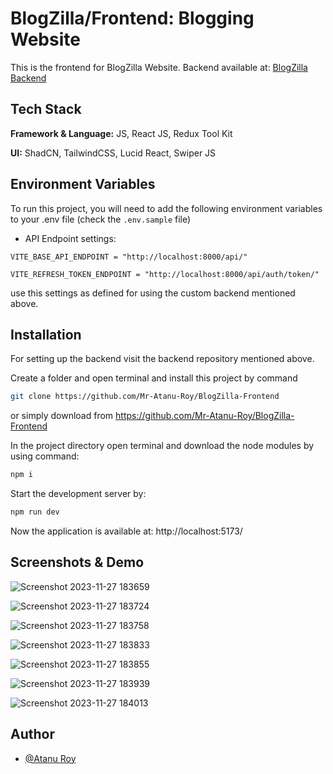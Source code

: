 # BlogZilla/Frontend: Blogging Website

This is the frontend for BlogZilla Website.
Backend available at: [BlogZilla Backend](https://github.com/Mr-Atanu-Roy/BlogZilla-Backend)


## Tech Stack

**Framework & Language:** JS, React JS, Redux Tool Kit 

**UI:** ShadCN, TailwindCSS, Lucid React, Swiper JS



## Environment Variables

To run this project, you will need to add the following environment variables to your .env file (check the `.env.sample` file)

- API Endpoint settings:

`VITE_BASE_API_ENDPOINT = "http://localhost:8000/api/"`

`VITE_REFRESH_TOKEN_ENDPOINT = "http://localhost:8000/api/auth/token/"`

use this settings as defined for using the custom backend mentioned above.

## Installation

For setting up the backend visit the backend repository mentioned above.

Create a folder and open terminal and install this project by command
```bash
git clone https://github.com/Mr-Atanu-Roy/BlogZilla-Frontend

```

or simply download from https://github.com/Mr-Atanu-Roy/BlogZilla-Frontend


In the project directory open terminal and download the node modules by using command:
```bash
npm i

```

Start the development server by:
```bash
npm run dev

```

Now the application is available at: http://localhost:5173/


## Screenshots & Demo


![Screenshot 2023-11-27 183659](https://github.com/Mr-Atanu-Roy/BlogZilla-Frontend/assets/100309120/27cdec99-2411-4e43-b6d2-f1844f43face)

![Screenshot 2023-11-27 183724](https://github.com/Mr-Atanu-Roy/BlogZilla-Frontend/assets/100309120/99494add-2e3f-4c57-b5a2-5376e57b99a0)

![Screenshot 2023-11-27 183758](https://github.com/Mr-Atanu-Roy/BlogZilla-Frontend/assets/100309120/6ee14ac6-213e-477b-9814-a73aac00926a)

![Screenshot 2023-11-27 183833](https://github.com/Mr-Atanu-Roy/BlogZilla-Frontend/assets/100309120/d4c6f5b4-d39f-4b05-833a-54a0e92c9b77)

![Screenshot 2023-11-27 183855](https://github.com/Mr-Atanu-Roy/BlogZilla-Frontend/assets/100309120/8f69a66c-7a3a-4ca9-a885-234158f4643c)

![Screenshot 2023-11-27 183939](https://github.com/Mr-Atanu-Roy/BlogZilla-Frontend/assets/100309120/8ab8d2a0-58e8-4c46-9df4-011bb3d32107)

![Screenshot 2023-11-27 184013](https://github.com/Mr-Atanu-Roy/BlogZilla-Frontend/assets/100309120/437acbf1-6ddc-42aa-bf89-059eb31195c7)


## Author
- [@Atanu Roy](https://github.com/Mr-Atanu-Roy)

